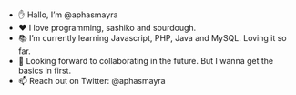 - ✋ Hallo, I’m @aphasmayra
- ❤️ I love programming, sashiko and sourdough.
- 📚 I’m currently learning Javascript, PHP, Java and MySQL. Loving it so far.
- 🤝 Looking forward to collaborating in the future. But I wanna get the basics in first.
- 📫 Reach out on Twitter: @aphasmayra

<!---
aphasmayra/aphasmayra is a ✨ special ✨ repository because its `README.md` (this file) appears on your GitHub profile.
You can click the Preview link to take a look at your changes.
--->
